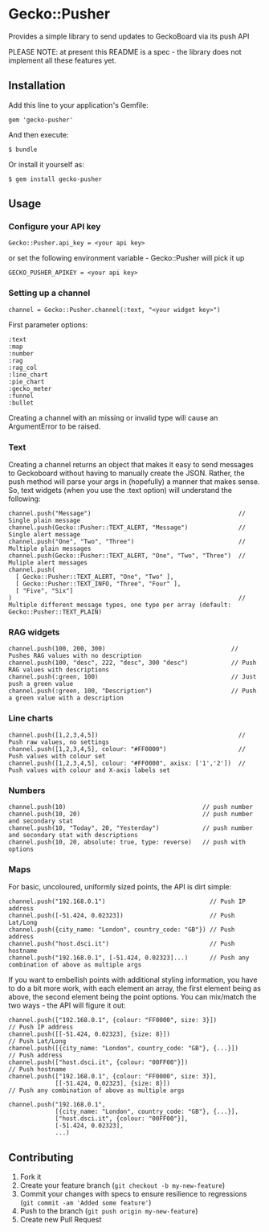 # Gecko::Pusher

Provides a simple library to send updates to GeckoBoard via its push API

PLEASE NOTE: at present this README is a spec - the library does not implement all these features yet.

## Installation

Add this line to your application's Gemfile:

    gem 'gecko-pusher'

And then execute:

    $ bundle

Or install it yourself as:

    $ gem install gecko-pusher

## Usage

### Configure your API key

    Gecko::Pusher.api_key = <your api key>

or set the following environment variable - Gecko::Pusher will pick it up

    GECKO_PUSHER_APIKEY = <your api key>

### Setting up a channel

    channel = Gecko::Pusher.channel(:text, "<your widget key>")

First parameter options:

    :text
    :map
    :number
    :rag
    :rag_col
    :line_chart
    :pie_chart
    :gecko_meter
    :funnel
    :bullet

Creating a channel with an missing or invalid type will cause an ArgumentError to be raised.

### Text

Creating a channel returns an object that makes it easy to send messages to Geckoboard without having to manually create the JSON. Rather, the push method will parse your args in (hopefully) a manner that makes sense. So, text widgets (when you use the :text option) will understand the following:

    channel.push("Message")                                         // Single plain message
    channel.push(Gecko::Pusher::TEXT_ALERT, "Message")              // Single alert message
    channel.push("One", "Two", "Three")                             // Multiple plain messages
    channel.push(Gecko::Pusher::TEXT_ALERT, "One", "Two", "Three")  // Muliple alert messages
    channel.push(
      [ Gecko::Pusher::TEXT_ALERT, "One", "Two" ],
      [ Gecko::Pusher::TEXT_INFO, "Three", "Four" ],
      [ "Five", "Six"]
    )                                                               // Multiple different message types, one type per array (default: Gecko::Pusher::TEXT_PLAIN)

### RAG widgets

    channel.push(100, 200, 300)                                   // Pushes RAG values with no description
    channel.push(100, "desc", 222, "desc", 300 "desc")            // Push RAG values with descriptions
    channel.push(:green, 100)                                     // Just push a green value
    channel.push(:green, 100, "Description")                      // Push a green value with a description

### Line charts

    channel.push([1,2,3,4,5])                                       // Push raw values, no settings
    channel.push([1,2,3,4,5], colour: "#FF0000")                    // Push values with colour set
    channel.push([1,2,3,4,5], colour: "#FF0000", axisx: ['1','2'])  // Push values with colour and X-axis labels set

### Numbers

    channel.push(10)                                      // push number
    channel.push(10, 20)                                  // push number and secondary stat
    channel.push(10, "Today", 20, "Yesterday")            // push number and secondary stat with descriptions
    channel.push(10, 20, absolute: true, type: reverse)   // push with options

### Maps

For basic, uncoloured, uniformly sized points, the API is dirt simple:

    channel.push("192.168.0.1")                             // Push IP address
    channel.push([-51.424, 0.02323])                        // Push Lat/Long
    channel.push({city_name: "London", country_code: "GB"}) // Push address
    channel.push("host.dsci.it")                            // Push hostname
    channel.push("192.168.0.1", [-51.424, 0.02323]...)      // Push any combination of above as multiple args

If you want to embellish points with additional styling information, you have to do a bit more work, with each element
an array, the first element being as above, the second element being the point options. You can mix/match the two ways - the API
will figure it out:

    channel.push(["192.168.0.1", {colour: "FF0000", size: 3}])            // Push IP address
    channel.push([[-51.424, 0.02323], {size: 8}])                         // Push Lat/Long
    channel.push([{city_name: "London", country_code: "GB"}, {...}])      // Push address
    channel.push(["host.dsci.it", {colour: "00FF00"}])                    // Push hostname
    channel.push(["192.168.0.1", {colour: "FF0000", size: 3}],
                 [[-51.424, 0.02323], {size: 8}])                         // Push any combination of above as multiple args

    channel.push("192.168.0.1",
                 [{city_name: "London", country_code: "GB"}, {...}],
                 ["host.dsci.it", {colour: "00FF00"}],
                 [-51.424, 0.02323],
                 ...)

## Contributing

1. Fork it
2. Create your feature branch (`git checkout -b my-new-feature`)
3. Commit your changes with specs to ensure resilience to regressions (`git commit -am 'Added some feature'`)
4. Push to the branch (`git push origin my-new-feature`)
5. Create new Pull Request
